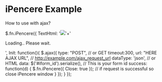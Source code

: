 iPencere Example
================

How to use with ajax?


$.fn.iPencere({
        TextHtml: '<img src="loading.gif">'+'<p>Loading.. Please wait.</p>',
        Init: function(){
        $.ajax({
        	type: "POST", // or GET
            	timeout:300,
            	url: "HERE AJAX URL", // http://example.com/ajax_request_url
            	dataType: 'json', // or HTML
            	data: $('#iform_id').serialize(), // This is your form id
            	success: function(d) {
            		$.fn.iPencere({ Close: true });
            		// if request is successful so close iPencere window
            	}
        	});
        }
});
